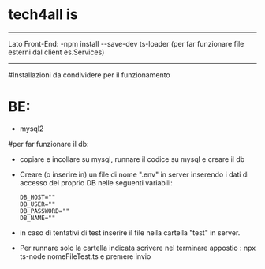 # tech4all is

---

Lato Front-End:
-npm install --save-dev ts-loader (per far funzionare file esterni dal client es.Services)

---

#Installazioni da condividere per il funzionamento

# BE:

- mysql2

#per far funzionare il db:

- copiare e incollare su mysql, runnare il codice su mysql e creare il db
- Creare (o inserire in) un file di nome ".env" in server inserendo i dati di accesso del proprio DB nelle seguenti variabili:

  ```env
  DB_HOST=""
  DB_USER=""
  DB_PASSWORD=""
  DB_NAME=""
  ```

- in caso di tentativi di test inserire il file nella cartella "test" in server.
- Per runnare solo la cartella indicata scrivere nel terminare appostio : npx ts-node nomeFileTest.ts e premere invio
